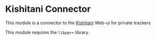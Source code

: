 # Kishitani Connector
This module is a connector to the [Kishitani](https://github.com/XAMPP/Kishitani) Web-ui for private trackers

This module requires the `libpq++` library.
